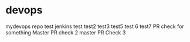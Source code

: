 # devops
mydevops repo
test  jenkins test
test2
test3
test5 test 6
test7
PR check for something
Master PR check 2
master  PR Check 3
